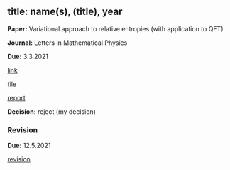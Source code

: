 
title: name(s), (title), year
---

**Paper:**  Variational approach to relative entropies (with application to QFT) 

**Journal:** Letters in Mathematical Physics

**Due:** 3.3.2021 

[link]()

[file](REF_hollands2021/file.pdf)

[report](REF_hollands2021/report.pdf)

**Decision:** reject (my decision)

### Revision

**Due:** 12.5.2021

[revision](REF_hollands2021/revision.pdf)




